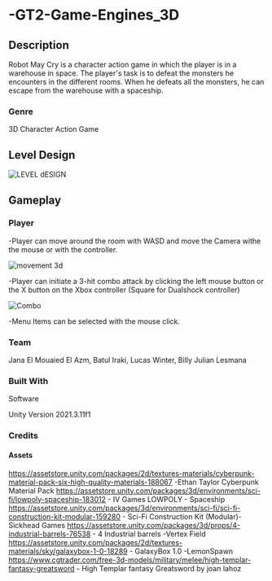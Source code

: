 # -GT2-Game-Engines_3D


## Description
Robot May Cry is a character action game in which the player is in a warehouse in space.  The player's task is to defeat the monsters he encounters in the different rooms. When he defeats all the monsters, he can escape from the warehouse with a spaceship.

### Genre
3D Character Action Game 

## Level Design
![LEVEL dESIGN](https://user-images.githubusercontent.com/97367920/216694632-f6c89b90-44ba-43ec-9158-acea084d3dbf.PNG)


## Gameplay

### Player 


-Player can move around the room with WASD and move the Camera withe the mouse or with the controller.

![movement 3d](https://user-images.githubusercontent.com/63732813/216701603-6eb26f5f-7514-4dc8-99e7-8af3a088e605.gif)

-Player can initiate a 3-hit combo attack by clicking the left mouse button or the X button on the Xbox controller (Square for Dualshock controller)

![Combo](https://user-images.githubusercontent.com/63732813/216701635-d853df42-8f2c-4e79-b9f4-62589ac6a263.gif)

-Menu Items can be selected with the mouse click.


### Team
Jana El Mouaied El Azm, Batul Iraki, Lucas Winter, Billy Julian Lesmana


### Built With
Software

Unity Version 2021.3.11f1

### Credits
#### Assets
https://assetstore.unity.com/packages/2d/textures-materials/cyberpunk-material-pack-six-high-quality-materials-188067 -Ethan Taylor Cyberpunk Material Pack
https://assetstore.unity.com/packages/3d/environments/sci-fi/lowpoly-spaceship-183012 - IV Games LOWPOLY - Spaceship
https://assetstore.unity.com/packages/3d/environments/sci-fi/sci-fi-construction-kit-modular-159280 - Sci-Fi Construction Kit (Modular)- 
Sickhead Games
https://assetstore.unity.com/packages/3d/props/4-industrial-barrels-76538 - 4 Industrial barrels -Vertex Field
https://assetstore.unity.com/packages/2d/textures-materials/sky/galaxybox-1-0-18289 - GalaxyBox 1.0 -LemonSpawn
https://www.cgtrader.com/free-3d-models/military/melee/high-templar-fantasy-greatsword - High Templar fantasy Greatsword by joan lahoz
